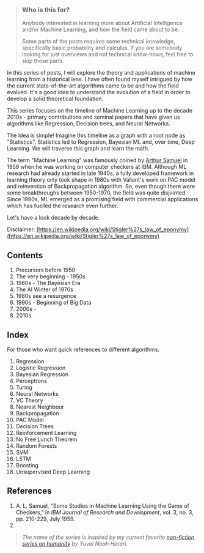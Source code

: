 > ### Who is this for?
> Anybody interested in learning more about Artificial Intelligence and/or Machine Learning, and how the field came about to be. 
> 
>Some parts of the posts requires some technical knowledge, specifically basic probability and calculus. If you are somebody looking for just overviews and not technical know-hows, feel free to skip those parts.

In this series of posts, I will explore the theory and applications of machine learning from a historical lens. I have often found myself intrigued by how the current state-of-the-art algorithms came to be and how the field evolved. It's a good idea to understand the evolution of a field in order to develop a solid theoretical foundation.

This series focuses on the timeline of Machine Learning up to the decade 2010s - primary contributions and seminal papers that have given us algorithms like Regression, Decision trees, and Neural Networks.

The idea is simple! Imagine this timeline as a graph with a root node as "Statistics". Statistics led to Regression, Bayesian ML and, over time, Deep Learning. We will traverse this graph and learn the math.

The term "Machine Learning" was famously coined by [Arthur Samuel](https://en.wikipedia.org/wiki/Arthur_Samuel) in 1959 when he was working on computer checkers at IBM. Although ML research had already started in late 1940s, a fully developed framework in learning theory only took shape in 1980s with Valiant's work on PAC model and reinvention of Backpropagation algorithm. So, even though there were some breakthroughs between 1950-1970, the field was quite disjointed. Since 1990s, ML emerged as a promising field with commercial applications which has fuelled the research even further.

Let's have a look decade by decade.

Disclaimer: [https://en.wikipedia.org/wiki/Stigler%27s_law_of_eponymy](https://en.wikipedia.org/wiki/Stigler%27s_law_of_eponymy)

## Contents
1. Precursors before 1950
2. The very beginning - 1950s
3. 1960s - The Bayesian Era
4. The AI Winter of 1970s
5. 1980s see a resurgence
6. 1990s - Beginning of Big Data
7. 2000s - 
8. 2010s

## Index
For those who want quick references to different algorithms.
1. Regression
2. Logistic Regression
3. Bayesian Regression
4. Perceptrons
5. Turing
6. Neural Networks
7. VC Theory
8. Nearest Neighbour
9. Backpropagation
10. PAC Model
11. Decision Trees
12. Reinforcement Learning
13. No Free Lunch Theorem
14. Random Forests
15. SVM
16. LSTM
17. Boosting
18. Unsupervised Deep Learning 

## References
1. A. L. Samuel, "Some Studies in Machine Learning Using the Game of Checkers," in _IBM Journal of Research and Development_, vol. 3, no. 3, pp. 210-229, July 1959.
2. 

> *The name of the series is inspired by my current favorite [non-fiction series on humanity](https://www.goodreads.com/book/show/34066641-sapiens-and-homo-deus) by Yuval Noah Harari.*
<!--stackedit_data:
eyJwcm9wZXJ0aWVzIjoibGF5b3V0OiBhcnRpY2xlXG50aXRsZT
ogXCJNYWNoaW5lIExlYXJuaW5nOiBBIEJyaWVmIEhpc3Rvcnlc
Ilxuc2lkZWJhcjpcbiAgbmF2OiBsYXlvdXRzXG4iLCJoaXN0b3
J5IjpbMTQ3NzAyNjM0Niw5ODk2NTcxNjRdfQ==
-->